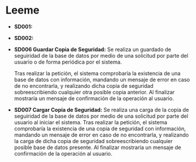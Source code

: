 # Leeme

* **SD001:** 
* **SD002:**
* **SD006 Guardar Copia de Seguridad:** Se realiza un guardado de seguiridad de la base de datos por medio de una solicitud por parte del usuario o de forma periódica por el sistema. 

  Tras realizar la petición, el sistema comprobaría la existencia de una base de datos con información, mandando un mensaje de error en caso de no encontrarla, y realizando dicha copia de seguridad sobreescribiendo cualquier otra posible copia anterior. Al finalizar mostraría un mensaje de confirmación de la operación al usuario.
* **SD007 Cargar Copia de Seguridad:** Se realiza una carga de la copia de seguiridad de la base de datos por medio de una solicitud por parte del usuario al iniciar el sistema. Tras realizar la petición, el sistema comprobaría la existencia de una copia de seguridad con información, mandando un mensaje de error en caso de no encontrarla, y realizando la carga de dicha copia de seguridad sobreescribiendo cualquier posible base de datos presente. Al finalizar mostraría un mensaje de confirmación de la operación al usuario.
